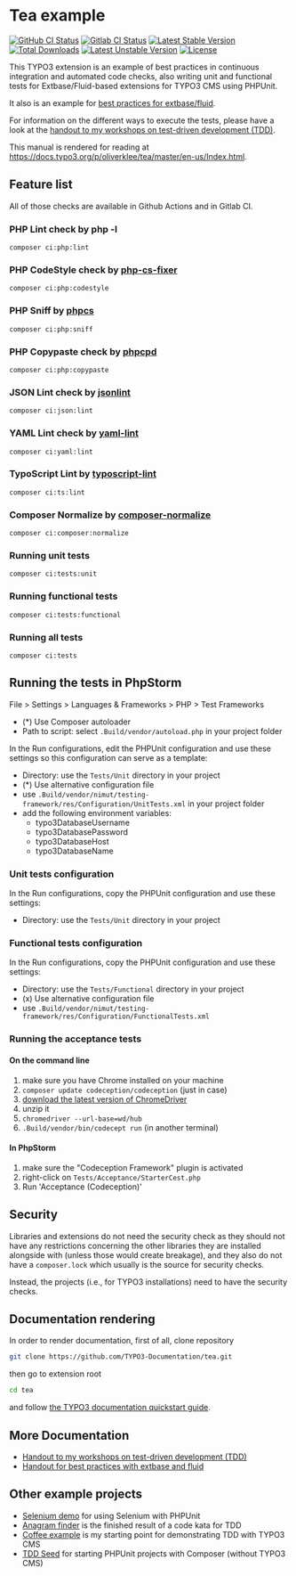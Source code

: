 # Tea example

[![GitHub CI Status](https://github.com/TYPO3-Documentation/tea/workflows/CI/badge.svg?branch=main)](https://github.com/TYPO3-Documentation/tea/actions)
[![Gitlab CI Status](https://gitlab.typo3.org/qa/example-extension/badges/main/pipeline.svg)](https://gitlab.typo3.org/qa/example-extension/-/pipelines)
[![Latest Stable Version](https://poser.pugx.org/ttn/tea/v/stable.svg)](https://packagist.org/packages/ttn/tea)
[![Total Downloads](https://poser.pugx.org/ttn/tea/downloads.svg)](https://packagist.org/packages/ttn/tea)
[![Latest Unstable Version](https://poser.pugx.org/ttn/tea/v/unstable.svg)](https://packagist.org/packages/ttn/tea)
[![License](https://poser.pugx.org/ttn/tea/license.svg)](https://packagist.org/packages/ttn/tea)

This TYPO3 extension is an example of best practices in continuous integration and automated code checks, also
writing unit and functional tests for Extbase/Fluid-based extensions for TYPO3 CMS using PHPUnit.

It also is an example for
[best practices for extbase/fluid](https://github.com/oliverklee/workshop-handouts/tree/main/extbase-best-practices).

For information on the different ways to execute the tests, please have a look
at the [handout to my workshops on test-driven development (TDD)](https://github.com/oliverklee/tdd-reader).

This manual is rendered for reading at https://docs.typo3.org/p/oliverklee/tea/master/en-us/Index.html.

## Feature list
All of those checks are available in Github Actions and in Gitlab CI.

### PHP Lint check by php -l

`composer ci:php:lint`

### PHP CodeStyle check by [php-cs-fixer](https://github.com/FriendsOfPHP/PHP-CS-Fixer)

`composer ci:php:codestyle`

### PHP Sniff by [phpcs](https://github.com/squizlabs/PHP_CodeSniffer)

`composer ci:php:sniff`

### PHP Copypaste check by [phpcpd](https://github.com/sebastianbergmann/phpcpd)

`composer ci:php:copypaste`

### JSON Lint check by [jsonlint](https://github.com/Seldaek/jsonlint)

`composer ci:json:lint`

### YAML Lint check by [yaml-lint](https://github.com/j13k/yaml-lint)

`composer ci:yaml:lint`

### TypoScript Lint by [typoscript-lint](https://github.com/martin-helmich/typo3-typoscript-lint)

`composer ci:ts:lint`

### Composer Normalize by [composer-normalize](https://github.com/ergebnis/composer-normalize)

`composer ci:composer:normalize`

### Running unit tests

`composer ci:tests:unit`

### Running functional tests

`composer ci:tests:functional`

### Running all tests

`composer ci:tests`

## Running the tests in PhpStorm

File > Settings > Languages & Frameworks > PHP > Test Frameworks

- (*) Use Composer autoloader
- Path to script: select `.Build/vendor/autoload.php` in your project folder

In the Run configurations, edit the PHPUnit configuration and use these
settings so this configuration can serve as a template:

- Directory: use the `Tests/Unit` directory in your project
- (*) Use alternative configuration file
- use `.Build/vendor/nimut/testing-framework/res/Configuration/UnitTests.xml`
  in your project folder
- add the following environment variables:
  - typo3DatabaseUsername
  - typo3DatabasePassword
  - typo3DatabaseHost
  - typo3DatabaseName

### Unit tests configuration

In the Run configurations, copy the PHPUnit configuration and use these settings:

- Directory: use the `Tests/Unit` directory in your project

### Functional tests configuration

In the Run configurations, copy the PHPUnit configuration and use these settings:

- Directory: use the `Tests/Functional` directory in your project
- (x) Use alternative configuration file
- use `.Build/vendor/nimut/testing-framework/res/Configuration/FunctionalTests.xml`

### Running the acceptance tests

#### On the command line

1. make sure you have Chrome installed on your machine
2. `composer update codeception/codeception` (just in case)
3. [download the latest version of ChromeDriver](http://chromedriver.chromium.org/downloads)
4. unzip it
5. `chromedriver --url-base=wd/hub`
6. `.Build/vendor/bin/codecept run` (in another terminal)

#### In PhpStorm

1. make sure the "Codeception Framework" plugin is activated
2. right-click on `Tests/Acceptance/StarterCest.php`
3. Run 'Acceptance (Codeception)'

## Security

Libraries and extensions do not need the security check as they should not have
any restrictions concerning the other libraries they are installed alongside with
(unless those would create breakage), and they also do not have a `composer.lock`
which usually is the source for security checks.

Instead, the projects (i.e., for TYPO3 installations) need to have the security checks.

## Documentation rendering

In order to render documentation, first of all, clone repository

```bash
git clone https://github.com/TYPO3-Documentation/tea.git
```
then go to extension root

```bash
cd tea
```

and follow [the TYPO3 documentation quickstart guide](https://docs.typo3.org/m/typo3/docs-how-to-document/master/en-us/RenderingDocs/Quickstart.html).

## More Documentation

* [Handout to my workshops on test-driven development (TDD)](https://github.com/oliverklee/tdd-reader)
* [Handout for best practices with extbase and fluid](https://github.com/oliverklee/workshop-handouts/blob/main/extbase-best-practices/extbase-best-practices.pdf)

## Other example projects

* [Selenium demo](https://github.com/oliverklee/selenium-demo)
  for using Selenium with PHPUnit
* [Anagram finder](https://github.com/oliverklee/anagram-finder)
  is the finished result of a code kata for TDD
* [Coffee example](https://github.com/oliverklee/coffee)
  is my starting point for demonstrating TDD with TYPO3 CMS
* [TDD Seed](https://github.com/oliverklee/tdd-seed)
  for starting PHPUnit projects with Composer (without TYPO3 CMS)
